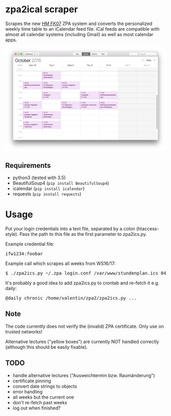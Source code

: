 # zpa2ical scraper

Scrapes the new [HM FK07](http://www.cs.hm.edu/) ZPA system and converts
the personalized weekly time table to an iCalendar feed file.  iCal
feeds are compatible with almost all calendar systems (including Gmail)
as well as most calendar apps.

![Calendar view example](/ical.png)

## Requirements

* python3 (tested with 3.5)
* BeautifulSoup4 (`pip install BeautifulSoup4`)
* icalendar (`pip install icalendar`)
* requests (`pip install requests`)

# Usage
Put your login credentials into a text file, separated by a colon
(htaccess-style). Pass the path to this file as the first parameter to
zpa2ics.py.

Example credential file:

<pre>ifw1234:foobar</pre>

Example call which scrapes all weeks from WS16/17:

<pre>$ ./zpa2ics.py ~/.zpa_login.conf /var/www/stundenplan.ics 04.10.2016 01.02.2017</pre>

It's probably a good idea to add zpa2ics.py to crontab and re-fetch it e.g. daily:

<pre>@daily chronic /home/valentin/zpa2/zpa2ics.py ...</pre>

## Note
The code currently does not verify the (invalid) ZPA certificate. Only use
on trusted networks!

Alternative lectures ("yellow boxes") are currently NOT handled
correctly (although this should be easily fixable).

## TODO
- handle alternative lectures ("Ausweichtermin bzw. Raumänderung")
- certificate pinning
- convert date strings to objects
- error handling
- all weeks but the current one
- don't re-fetch past weeks
- log out when finished?
